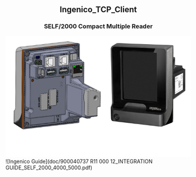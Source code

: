 
## <div align="center">Ingenico_TCP_Client</div>

### <div align="center">SELF/2000 Compact Multiple Reader</div>

![Self/2000](doc/i3.png)<br>
![Ingenico Guide](doc/900040737 R11 000 12_INTEGRATION GUIDE_SELF_2000_4000_5000.pdf)<br>
